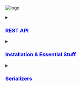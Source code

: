 ![logo](https://soshace.com/wp-content/uploads/2021/01/879-png-3.png)

<details>
<summary><h3 style="color: blue;">REST API</h3></summary>
 
 REST API is  Representational State Transfer Application Programming Interface

 # REST API Have 4 points
  - End point ( last point from the base ulr where an API or service can be accessed)
  - Method ( POST, PUT/PATCH, GET, DELETE)
    
     - POST : POST for creating data --- C
     - PUT : PUT for updating data  --- U
     - GET : GET for retrieving data  --- R
     - DELETE : DELETE for deleting data --- D
       
     <p>Together these four operations make up the basic operations of storage management known as CRUD</p>   
  - Headers
        <p>headers provide additional information about the request or the response.</p>
        
     - Status Code:
        | Status      | Description     |
        | :--------   | :---------------|
        | 200         | ok              |
        | 404         | Page not Found  |
        | 505         | Server Error    |

          
    
    
  - Data 
  

</details>

<details>
<summary><h3 style="color: blue;">Installation & Essential Stuff </h3></summary>

  
## Run 

 - Install Django  REST Framework

```bash
pip install djangorestframework
```
 - Markdown support for the browsable API.
   
```bash
pip install markdown       
```
 - Filtering support
   
```bash
pip install django-filter  
```


 - Go to Sattings.py and register the app

```bash
 INSTALLED_APPS = [
    ...
    'rest_framework',
]
```
- Then Create A App 

```bash
django-admin startapp Myapp
```
- Then Create A Model
  
```bash
from django.db import models

class Service(models.Model):
    name = models.CharField(max_length =30)
    description =models.TextField()
    image = models.ImageField(upload_to='service/images/') 

    def __str__(self) -> str:
        return self.name
```

</details>
<details>
<summary><h3 style="color: blue;">Serializers</h3></summary>

  
Serializers are used to convert complex data types, such as Django model instances, into Python data types that can be easily rendered into JSON, XML, or other content types.

 

 - Go to Sattings.py and register the app

```bash
 INSTALLED_APPS = [
    ...
    'rest_framework',
]
```


</details>


